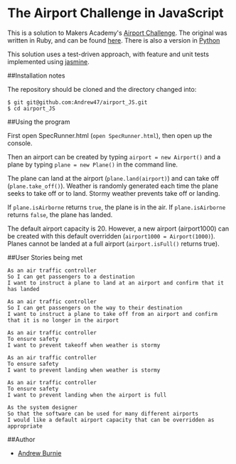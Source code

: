 The Airport Challenge in JavaScript
===================================

This is a solution to Makers Academy's [Airport Challenge](https://github.com/makersacademy/airport_challenge). The original
was written in Ruby, and can be found  [here](https://github.com/Andrew47/airport_challenge). There is also a version in
[Python](https://github.com/Andrew47/airport-Python)

This solution uses a test-driven approach, with feature and unit tests
implemented using [jasmine](http://jasmine.github.io).

##Installation notes

The repository should be cloned and the directory changed into:

```
$ git git@github.com:Andrew47/airport_JS.git
$ cd airport_JS
```

##Using the program

First open SpecRunner.html (`open SpecRunner.html`), then open up the console.

Then an airport can be created by typing `airport = new Airport()` and a plane by typing
`plane = new Plane()` in the command line.

The plane can land at the airport (`plane.land(airport)`) and can take off (`plane.take_off()`). Weather is randomly generated each time the plane
seeks to take off or to land. Stormy weather prevents take off or landing.

If `plane.isAirborne` returns `true`, the plane is in the air. If `plane.isAirborne`
returns `false`, the plane has landed.

The default airport capacity is 20. However, a new airport (airport1000) can be created
with this default overridden (`airport1000 = Airport(1000)`). Planes cannot be landed at
a full airport (`airport.isFull()` returns true).

##User Stories being met
```
As an air traffic controller
So I can get passengers to a destination
I want to instruct a plane to land at an airport and confirm that it has landed

As an air traffic controller
So I can get passengers on the way to their destination
I want to instruct a plane to take off from an airport and confirm that it is no longer in the airport

As an air traffic controller
To ensure safety
I want to prevent takeoff when weather is stormy

As an air traffic controller
To ensure safety
I want to prevent landing when weather is stormy

As an air traffic controller
To ensure safety
I want to prevent landing when the airport is full

As the system designer
So that the software can be used for many different airports
I would like a default airport capacity that can be overridden as appropriate
```

##Author
* [Andrew Burnie](https://github.com/Andrew47)
